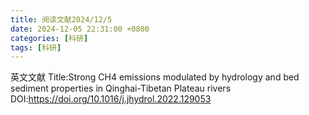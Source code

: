 ```yaml
---
title: 阅读文献2024/12/5
date: 2024-12-05 22:31:00 +0800
categories: [科研]
tags: [科研]
---
```

英文文献
Title:Strong CH4 emissions modulated by hydrology and bed sediment properties in Qinghai-Tibetan Plateau rivers<br>
DOI:https://doi.org/10.1016/j.jhydrol.2022.129053
